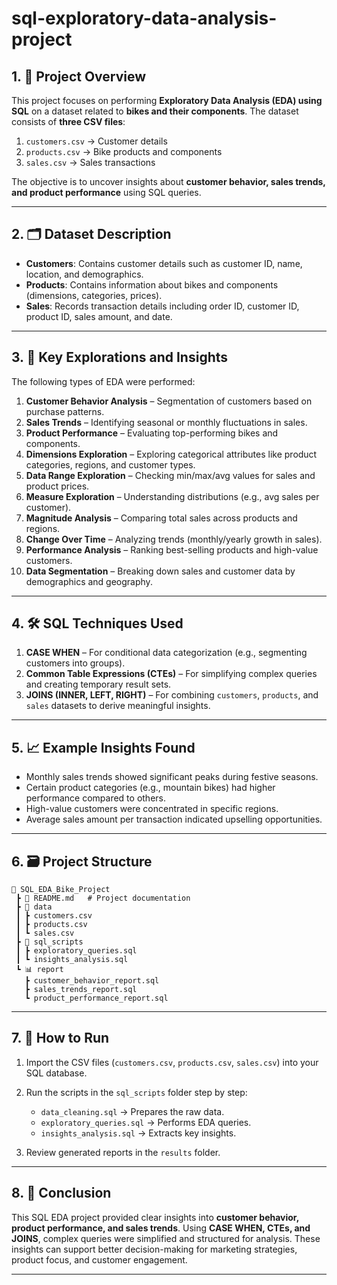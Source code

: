 # sql-exploratory-data-analysis-project

## 1. 📌 Project Overview

This project focuses on performing **Exploratory Data Analysis (EDA) using SQL** on a dataset related to **bikes and their components**. The dataset consists of **three CSV files**:

1. `customers.csv` → Customer details
2. `products.csv` → Bike products and components
3. `sales.csv` → Sales transactions

The objective is to uncover insights about **customer behavior, sales trends, and product performance** using SQL queries.

---

## 2. 🗂 Dataset Description

* **Customers**: Contains customer details such as customer ID, name, location, and demographics.
* **Products**: Contains information about bikes and components (dimensions, categories, prices).
* **Sales**: Records transaction details including order ID, customer ID, product ID, sales amount, and date.

---

## 3. 🎯 Key Explorations and Insights

The following types of EDA were performed:

1. **Customer Behavior Analysis** – Segmentation of customers based on purchase patterns.
2. **Sales Trends** – Identifying seasonal or monthly fluctuations in sales.
3. **Product Performance** – Evaluating top-performing bikes and components.
4. **Dimensions Exploration** – Exploring categorical attributes like product categories, regions, and customer types.
5. **Data Range Exploration** – Checking min/max/avg values for sales and product prices.
6. **Measure Exploration** – Understanding distributions (e.g., avg sales per customer).
7. **Magnitude Analysis** – Comparing total sales across products and regions.
8. **Change Over Time** – Analyzing trends (monthly/yearly growth in sales).
9. **Performance Analysis** – Ranking best-selling products and high-value customers.
10. **Data Segmentation** – Breaking down sales and customer data by demographics and geography.

---

## 4. 🛠️ SQL Techniques Used

1. **CASE WHEN** – For conditional data categorization (e.g., segmenting customers into groups).
2. **Common Table Expressions (CTEs)** – For simplifying complex queries and creating temporary result sets.
3. **JOINS (INNER, LEFT, RIGHT)** – For combining `customers`, `products`, and `sales` datasets to derive meaningful insights.

---

## 5. 📈 Example Insights Found

* Monthly sales trends showed significant peaks during festive seasons.
* Certain product categories (e.g., mountain bikes) had higher performance compared to others.
* High-value customers were concentrated in specific regions.
* Average sales amount per transaction indicated upselling opportunities.

---

## 6. 🗃️ Project Structure

```
📂 SQL_EDA_Bike_Project
 ┣ 📜 README.md   # Project documentation
 ┣ 📂 data
 ┃ ┣ customers.csv
 ┃ ┣ products.csv
 ┃ ┗ sales.csv
 ┣ 📂 sql_scripts
 ┃ ┣ exploratory_queries.sql
 ┃ ┗ insights_analysis.sql
 ┗ 📊 report
   ┣ customer_behavior_report.sql
   ┣ sales_trends_report.sql
   ┗ product_performance_report.sql
```

---

## 7. 🚀 How to Run

1. Import the CSV files (`customers.csv`, `products.csv`, `sales.csv`) into your SQL database.
2. Run the scripts in the `sql_scripts` folder step by step:

   * `data_cleaning.sql` → Prepares the raw data.
   * `exploratory_queries.sql` → Performs EDA queries.
   * `insights_analysis.sql` → Extracts key insights.
3. Review generated reports in the `results` folder.

---

## 8. 📌 Conclusion

This SQL EDA project provided clear insights into **customer behavior, product performance, and sales trends**. Using **CASE WHEN, CTEs, and JOINS**, complex queries were simplified and structured for analysis. These insights can support better decision-making for marketing strategies, product focus, and customer engagement.

---
